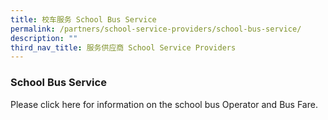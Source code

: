 ```yaml
---
title: 校车服务 School Bus Service
permalink: /partners/school-service-providers/school-bus-service/
description: ""
third_nav_title: 服务供应商 School Service Providers
---
```

### School Bus Service

Please click here for information on the school bus Operator and Bus Fare.
